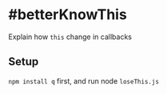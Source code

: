 #betterKnowThis
==============

Explain how `this` change in callbacks

## Setup

`npm install q` first, and run node `loseThis.js`
